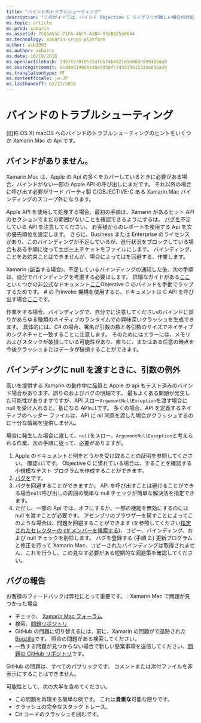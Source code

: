 ```yaml
---
title: "バインドのトラブルシューティング"
description: "このガイドでは、バインド Objective C ライブラリが難しい場合の対処方法について説明します。"
ms.topic: article
ms.prod: xamarin
ms.assetid: 7C65A55C-71FA-46C5-A1B4-955B82559844
ms.technology: xamarin-cross-platform
author: asb3993
ms.author: amburns
ms.date: 10/19/2016
ms.openlocfilehash: 2db7fe30f05224f6b74b4d2189606da59946bda0
ms.sourcegitcommit: 6cd40d190abe38edd50fc74331be15324a845a28
ms.translationtype: MT
ms.contentlocale: ja-JP
ms.lasthandoff: 02/27/2018
---
```

# <a name="binding-troubleshooting"></a>バインドのトラブルシューティング

(旧称 OS X) macOS へのバインドのトラブルシューティングのヒントをいくつか Xamarin.Mac の Api です。

## <a name="missing-bindings"></a>バインドがありません。

Xamarin.Mac は、Apple の Api の多くをカバーしているときに必要がある場合、バインドがない一部の Apple API の呼び出しにまだです。 それ以外の場合に呼び出す必要がサード パーティ製 C/OBJECTIVE-C ある Xamarin.Mac バインディングのスコープ外になります。

Apple API を使用して処理する場合、最初の手順は、Xamarin があるヒット API のセクションでまだの範囲がないことを確認できるようにするは。 [バグを](#reporting-bugs)不足している API を注意してください。 お客様からのレポートを使用する Api を次の優先順位を設定します。 さらに、Business または Enterprise のライセンスがあり、このバインディングが不足しているが、進行状況をブロックしている場合もある手順に従って[サポート](http://xamarin.com/support)チケットをファイルにします。 バインディング、ことをお約束ことはできませんが、場合によってはを回避する、作業します。

Xamarin (該当する場合)、不足しているバインディングの通知した後、次の手順は、自分でバインディングを考慮する必要はします。 詳細なガイドがある[ここ](~/cross-platform/macios/binding/overview.md)といくつかの非公式なドキュメント[ここ](http://brendanzagaeski.appspot.com/xamarin/0002.html)Objective C のバインドを手動でラップするためです。 # の P/invoke 機構を使用すると、ドキュメントは C API を呼び出す場合[ここ](http://www.mono-project.com/docs/advanced/pinvoke/)です。

作業をする場合、バインディングで、自分でに注意してくださいのバインドに誤りがあらゆる種類のネイティブのランタイムでの興味深いクラッシュを生成できます。 具体的には、C# の場合、署名が引数の数と各引数のサイズでネイティブのシグネチャと一致することに注意します。 そのためにはエラーには、メモリおよびスタックが破損している可能性があり、直ちに、またはある任意の時点を今後クラッシュまたはデータが破損することができます。

## <a name="argument-exceptions-when-passing-null-to-a-binding"></a>バインディングに null を渡すときに、引数の例外

高いを提供する Xamarin の動作中に品質と Apple の api もテスト済みのバインド場合があります、誤りのおよびバグの明細です。 最もよくある問題が発生した可能性がありますですが、API スロー`ArgumentNullException`を渡す場合に null を受け入れると、基になる API`nil`です。 多くの場合、API を定義するネイティブのヘッダー ファイルは、API に nil 同意を渡した場合がクラッシュするのに十分な情報を提供しません。

場合に発生した場合に渡して、`null`をスロー、`ArgumentNullException`と考えられる作業、次の手順に従って、必要がありますが。

1. Apple のドキュメントと例をどうかを受け取ることの証明を参照してください。 確認`nil`です。 Objective C に慣れている場合は、することを確認する小規模なテスト プログラムを作成することができます。
2. [バグを](#reporting-bugs)です。
3. バグを回避することができますか。 API を呼び出すことは避けることができる場合`null`呼び出しの周囲の簡単な null チェックが簡単な解決法を指定できます。
4. ただし、一部の Api では、オフにするか、一部の機能を無効にするのには null を渡すことが必要です。 アセンブリのブラウザーを戻すことによってこのような場合は、問題を回避することができます (を参照してください[指定されたセレクターの c# メンバーを検索する](~/mac/app-fundamentals/mac-apis.md#finding_selector))、コピー、バインディング、および null チェックを削除します。 バグを登録する (手順 2.) 更新プログラムと修正を行って Xamarin.Mac、コピーされたバインディングは取得されません、これを行うし、この見なす必要がある短期的な回避策を確認してください。

<a name="reporting-bugs"/>

## <a name="reporting-bugs"></a>バグの報告

お客様のフィードバックは弊社にとって重要です。 : Xamarin.Mac で問題が見つかった場合

- チェック、 [Xamarin.Mac フォーラム](https://forums.xamarin.com/categories/mac)
- 検索、[問題リポジトリ](https://github.com/xamarin/xamarin-macios/issues) 
- GitHub の問題に切り替えるには、前に、Xamarin の問題がで追跡された[Bugzilla](https://bugzilla.xamarin.com/describecomponents.cgi)です。 照合の問題がある検索してください。
- 一致する問題が見つからない場合で新しい懸案事項を送信してください、[問題の GitHub リポジトリ](https://github.com/xamarin/xamarin-macios/issues/new)です。

GitHub の問題は、すべてのパブリックです。 コメントまたは添付ファイルを非表示にすることはできません。 

可能性として、次の大半を含めてください。

- この問題を再現する簡単な例です。 これは**貴重な**可能な限りです。 
- クラッシュの完全なスタック トレース。
- C# コードのクラッシュを囲むです。 
